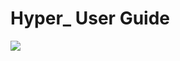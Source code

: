 # Hyper\_ User Guide

![](https://trello-attachments.s3.amazonaws.com/57d67082112411a7cea1ce9c/57edec90cf24fdf5ac0610e6/7a7331b97ecadb2c8b231b96a0dc624d/docs.jpg)
